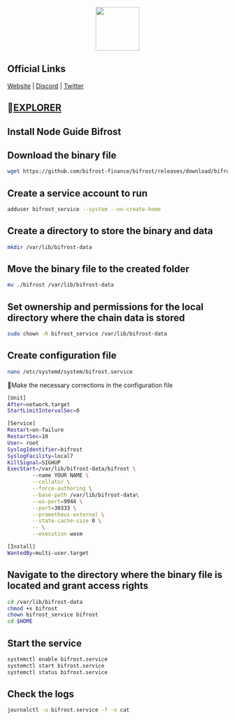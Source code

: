 <p align="center">
  <img width="100" height="100" src=https://github.com/MrHoodd/MainnetNodes/assets/105497450/d4423fb3-4151-4d94-bb6e-171ba328cfae
</p>

## Official Links

[Website](https://bifrost.finance/) | [Discord](https://discord.com/invite/8DRBw2h5X4) | [Twitter](https://twitter.com/BifrostFinance)

## :satellite:[EXPLORER](https://telemetry.polkadot.io/#list/0x9f28c6a68e0fc9646eff64935684f6eeeece527e37bbe1f213d22caa1d9d6bed)

## Install Node Guide Bifrost

## Download the binary file
```bash
wget https://github.com/bifrost-finance/bifrost/releases/download/bifrost-v0.9.64/bifrost
```

## Create a service account to run
```bash
adduser bifrost_service --system --no-create-home
```

## Create a directory to store the binary and data
```bash
mkdir /var/lib/bifrost-data
```

## Move the binary file to the created folder
```bash
mv ./bifrost /var/lib/bifrost-data
```

## Set ownership and permissions for the local directory where the chain data is stored
```bash
sudo chown -R bifrost_service /var/lib/bifrost-data
```

## Create configuration file
```bash
nano /etc/systemd/system/bifrost.service
```

:red_circle:Make the necessary corrections in the configuration file

```bash
[Unit]
After=network.target
StartLimitIntervalSec=0

[Service]
Restart=on-failure
RestartSec=10
User= root
SyslogIdentifier=bifrost
SyslogFacility=local7
KillSignal=SIGHUP
ExecStart=/var/lib/bifrost-data/bifrost \
        --name YOUR NAME \
        --collator \
        --force-authoring \
        --base-path /var/lib/bifrost-data\
        --ws-port=9944 \
        --port=30333 \
        --prometheus-external \
        --state-cache-size 0 \
        -- \
        --execution wasm

[Install]
WantedBy=multi-user.target
```

## Navigate to the directory where the binary file is located and grant access rights
```bash
cd /var/lib/bifrost-data
chmod +x bifrost
chown bifrost_service bifrost
cd $HOME
```

## Start the service
```bash
systemctl enable bifrost.service
systemctl start bifrost.service
systemctl status bifrost.service
```

## Check the logs
```bash
journalctl -u bifrost.service -f -o cat
```
